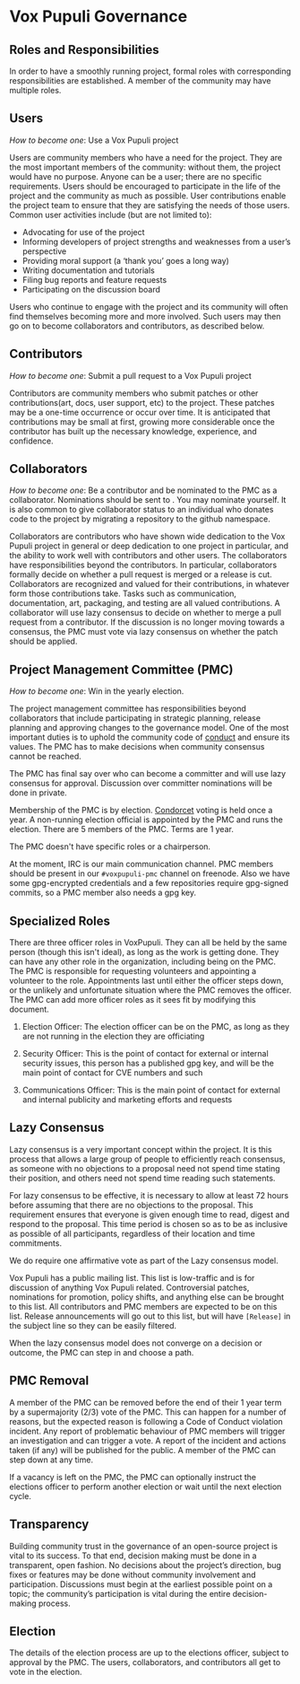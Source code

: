 
Vox Pupuli Governance
====================


Roles and Responsibilities
--------------------------

In order to have a smoothly running project, formal roles with corresponding responsibilities are established. A member of the community may have multiple roles.


Users
-----

*How to become one*: Use a Vox Pupuli project


Users are community members who have a need for the project. They are the most important members of the community: without them, the project would have no purpose. Anyone can be a user; there are no specific requirements. Users should be encouraged to participate in the life of the project and the community as much as possible. User contributions enable the project team to ensure that they are satisfying the needs of those users. Common user activities include (but are not limited to):

* Advocating for use of the project
* Informing developers of project strengths and weaknesses from a user’s perspective
* Providing moral support (a ‘thank you’ goes a long way)
* Writing documentation and tutorials
* Filing bug reports and feature requests
* Participating on the discussion board


Users who continue to engage with the project and its community will often find themselves becoming more and more involved. Such users may then go on to become collaborators and contributors, as described below.



Contributors
-------------

*How to become one*: Submit a pull request to a Vox Pupuli project

Contributors are community members who submit patches or other contributions(art, docs, user support, etc) to the project. These patches may be a one-time occurrence or occur over time. It is anticipated that contributions may be small at first, growing more considerable once the contributor has built up the necessary knowledge, experience, and confidence.



Collaborators
------------

*How to become one*: Be a contributor and be nominated to the PMC as a collaborator. Nominations should be sent to <email address for nominations>. You may nominate yourself. It is also common to give collaborator status to an individual who donates code to the project by migrating a repository to the github namespace.

Collaborators are contributors who have shown wide dedication to the Vox Pupuli project in general or deep dedication to one project in particular, and the ability to work well with contributors and other users. The collaborators have responsibilities beyond the contributors. In particular, collaborators formally decide on whether a pull request is merged or a release is cut. Collaborators are recognized and valued for their contributions, in whatever form those contributions take. Tasks such as communication, documentation, art, packaging, and testing are all valued contributions. A collaborator will use lazy consensus to decide on whether to merge a pull request from a contributor. If the discussion is no longer moving towards a consensus, the PMC must vote via lazy consensus on whether the patch should be applied.



Project Management Committee (PMC)
----------------------------------

*How to become one*: Win in the yearly election.


The project management committee has responsibilities beyond collaborators that include participating in strategic planning, release planning and approving changes to the governance model. One of the most important duties is to uphold the community code of [conduct](https://voxpupuli.org/coc/) and ensure its values. The PMC has to make decisions when community consensus cannot be reached.

The PMC has final say over who can become a committer and will use lazy consensus for approval. Discussion over committer nominations will be done in private.

Membership of the PMC is by election. [Condorcet](https://en.wikipedia.org/wiki/Condorcet_method) voting is held once a year. A non-running election official is appointed by the PMC and runs the election. There are 5 members of the PMC. Terms are 1 year.

The PMC doesn't have specific roles or a chairperson.

At the moment, IRC is our main communication channel. PMC members should be present in our `#voxpupuli-pmc` channel on freenode. Also we have some gpg-encrypted credentials and a few repositories require gpg-signed commits, so a PMC member also needs a gpg key.

Specialized Roles
-----------------


There are three officer roles in VoxPupuli. They can all be held by the same person (though this isn't ideal), as long as the work is getting done. They can have any other role in the organization, including being on the PMC. The PMC is responsible for requesting volunteers and appointing a volunteer to the role. Appointments last until either the officer steps down, or the unlikely and unfortunate situation where the PMC removes the officer. The PMC can add more officer roles as it sees fit by modifying this document.

1) Election Officer: The election officer can be on the PMC, as long as they are not running in the election they are officiating

2) Security Officer: This is the point of contact for external or internal security issues, this person has a published gpg key, and will be the main point of contact for CVE numbers and such

3) Communications Officer: This is the main point of contact for external and internal publicity and marketing efforts and requests


Lazy Consensus
--------------

Lazy consensus is a very important concept within the project. It is this process that allows a large group of people to efficiently reach consensus, as someone with no objections to a proposal need not spend time stating their position, and others need not spend time reading such statements.

For lazy consensus to be effective, it is necessary to allow at least 72 hours before assuming that there are no objections to the proposal. This requirement ensures that everyone is given enough time to read, digest and respond to the proposal. This time period is chosen so as to be as inclusive as possible of all participants, regardless of their location and time commitments.

We do require one affirmative vote as part of the Lazy consensus model.

Vox Pupuli has a public mailing list. This list is low-traffic and is for discussion of anything Vox Pupuli related. Controversial patches, nominations for promotion, policy shifts, and anything else can be brought to this list. All contributors and PMC members are expected to be on this list. Release announcements will go out to this list, but will have ``[Release]`` in the subject line so they can be easily filtered.

When the lazy consensus model does not converge on a decision or outcome, the PMC can step in and choose a path.



PMC Removal
-----------

A member of the PMC can be removed before the end of their 1 year term by a supermajority (2/3) vote of the PMC. This can happen for a number of reasons, but the expected reason is following a Code of Conduct violation incident. Any report of problematic behaviour of PMC members will trigger an investigation and can trigger a vote. A report of the incident and actions taken (if any) will be published for the public. A member of the PMC can step down at any time.

If a vacancy is left on the PMC, the PMC can optionally instruct the elections officer to perform another election or wait until the next election cycle.


Transparency
------------

Building community trust in the governance of an open-source project is vital to its success. To that end, decision making must be done in a transparent, open fashion. No decisions about the project’s direction, bug fixes or features may be done without community involvement and participation. Discussions must begin at the earliest possible point on a topic; the community’s participation is vital during the entire decision-making process.



Election
--------

The details of the election process are up to the elections officer, subject to approval by the PMC. The users, collaborators, and contributors all get to vote in the election.
